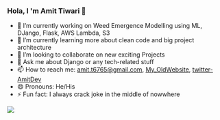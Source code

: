 ### Hola, I 'm Amit Tiwari 👋

- 🔭 I’m currently working on Weed Emergence Modelling using ML, DJango, Flask, AWS Lambda, S3
- 🌱 I’m currently learning more about clean code and big project architecture
- 👯 I’m looking to collaborate on new exciting Projects
- 💬 Ask me about Django or any tech-related stuff
- 📫 How to reach me: amit.t6765@gmail.com, [My_OldWebsite](https://amittiwari.dev/), [twitter-AmitDev](https://twitter.com/AmitTiwari_dev)
- 😄 Pronouns: He/His
- ⚡ Fun fact: I always crack joke in the middle of nowwhere


<img src="https://github-readme-stats.vercel.app/api?username=smilyamit&&show_icons=true&title_color=ffffff&icon_color=bb2acf&text_color=daf7dc&bg_color=151515">
